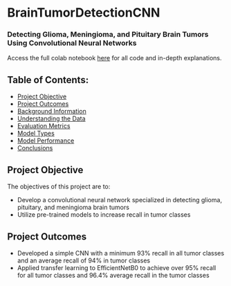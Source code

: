 # BrainTumorDetectionCNN
### Detecting Glioma, Meningioma, and Pituitary Brain Tumors Using Convolutional Neural Networks
Access the full colab notebook [here](https://colab.research.google.com/drive/1rvXt8XBbyUkSVo73d0YCBkaSmE9ebSRx?usp=sharing) for all code and in-depth explanations. 

## Table of Contents:
- [Project Objective](#project-objective)
- [Project Outcomes](#project-outcomes)
- [Background Information](#background-information)
- [Understanding the Data](#understanding-the-data)
- [Evaluation Metrics](#evaluation-metrics)
- [Model Types](#model-types)
- [Model Performance](#model-performance)
- [Conclusions](#conclusions)
  
## Project Objective
The objectives of this project are to:
- Develop a convolutional neural network specialized in detecting glioma, pituitary, and meningioma brain tumors
- Utilize pre-trained models to increase recall in tumor classes
## Project Outcomes 
- Developed a simple CNN with a minimum 93% recall in all tumor classes and an average recall of 94% in tumor classes
- Applied transfer learning to EfficientNetB0 to achieve over 95% recall for all tumor classes and 96.4% average recall in the tumor classes
